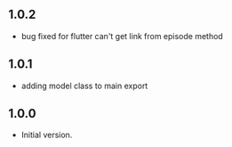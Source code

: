 ## 1.0.2

- bug fixed for flutter can't get link from episode method 

## 1.0.1

- adding model class to main export

## 1.0.0

- Initial version.
